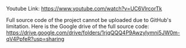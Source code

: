 Youtube Link:
https://www.youtube.com/watch?v=UC6VlrcorTk

Full source code of the project cannot be uploaded due to GitHub's limitation.
Here is the Google drive of the full source code:
https://drive.google.com/drive/folders/1rjqQQQ4P9Awzylymni5JW0m-qV4PpfeR?usp=sharing
